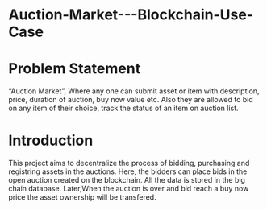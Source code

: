 # Auction-Market---Blockchain-Use-Case
# Problem Statement 
“Auction Market”, Where any one can submit asset or item with description, price, duration of auction, buy now value etc. Also they are allowed to bid on any item of their choice, track the status of an item on auction list.

# Introduction

This project aims to decentralize the process of bidding, purchasing and registring assets  in the auctions. Here, the  bidders can place bids in the open auction created on the blockchain. All the data is stored in the big chain database. Later,When the auction is over and bid reach a buy now price the asset ownership will be transfered. 
